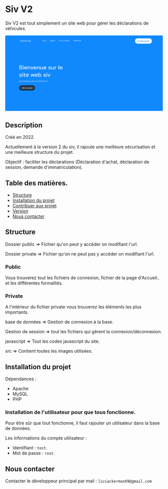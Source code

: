 # Siv V2

Siv V2 est tout simplement un site web pour gérer les déclarations de véhicules. 

<img src="private/src/sivV2.png">

## Description

Créé en 2022.

Actuellement à la version 2 du siv, il rajoute une meilleure sécurisation et une meilleure structure du projet. 

Objectif : faciliter les déclarations (Déclaration d'achat, déclaration de session, demande d'immatriculation).

## Table des matières.

- [Structure](#structure)
- [Installation du projet](#installation-du-projet)
- [Contribuer aux projet](#contribuer-aux-projet)
- [Version](#Version)
- [Nous contacter](#nous-contacter)

## Structure 

Dossier public => Fichier qu'on peut y accéder on modifiant l'url.

Dossier private => Fichier qu'on ne peut pas y accéder on modifiant l'url.

### Public
Vous trouverez tout les fichiers de connexion, fichier de la page d'Accueil.. et les différentes formalités.

### Private
A l'intérieur du fichier private vous trouverez les éléments les plus importants. 

base de données => Gestion de connexion à la base.

Gestion de session => tout les fichiers qui gèrent la connexion/déconnexion.

javascript => Tout les codes javascript du site.

src => Contient toutes les images utilisées.

## Installation du projet

Dépendances : 
- Apache
- MySQL
- PHP

### Installation de l'utilisateur pour que tous fonctionne.

Pour être sûr que tout fonctionne, il faut rajouter un utilisateur dans la base de données.

Les informations du compte utilisateur :
- Identifiant : ```test```.
- Mot de passe : ```root```.


## Nous contacter

Contacter le développeur principal par mail : ```liviackerman69@gmail.com```

